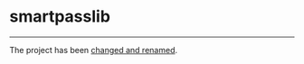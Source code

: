 # smartpasslib

***

The project has been [changed and renamed](https://github.com/smartlegionlab/smartpassgen).
